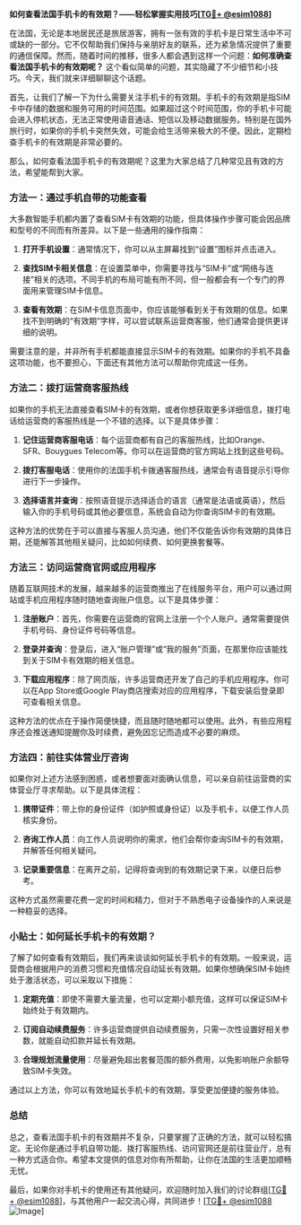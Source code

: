 **如何查看法国手机卡的有效期？——轻松掌握实用技巧[[TG💪+ @esim1088](https://t.me/s/esim1088)]**

在法国，无论是本地居民还是旅居游客，拥有一张有效的手机卡是日常生活中不可或缺的一部分。它不仅帮助我们保持与亲朋好友的联系，还为紧急情况提供了重要的通信保障。然而，随着时间的推移，很多人都会遇到这样一个问题：**如何准确查看法国手机卡的有效期呢？** 这个看似简单的问题，其实隐藏了不少细节和小技巧。今天，我们就来详细聊聊这个话题。

首先，让我们了解一下为什么需要关注手机卡的有效期。手机卡的有效期是指SIM卡中存储的数据和服务可用的时间范围。如果超过这个时间范围，你的手机卡可能会进入停机状态，无法正常使用语音通话、短信以及移动数据服务。特别是在国外旅行时，如果你的手机卡突然失效，可能会给生活带来极大的不便。因此，定期检查手机卡的有效期是非常必要的。

那么，如何查看法国手机卡的有效期呢？这里为大家总结了几种常见且有效的方法，希望能帮到大家。

### 方法一：通过手机自带的功能查看

大多数智能手机都内置了查看SIM卡有效期的功能，但具体操作步骤可能会因品牌和型号的不同而有所差异。以下是一些通用的操作指南：

1. **打开手机设置**：通常情况下，你可以从主屏幕找到“设置”图标并点击进入。
   
2. **查找SIM卡相关信息**：在设置菜单中，你需要寻找与“SIM卡”或“网络与连接”相关的选项。不同手机的布局可能有所不同，但一般都会有一个专门的界面用来管理SIM卡信息。

3. **查看有效期**：在SIM卡信息页面中，你应该能够看到关于有效期的信息。如果找不到明确的“有效期”字样，可以尝试联系运营商客服，他们通常会提供更详细的说明。

需要注意的是，并非所有手机都能直接显示SIM卡的有效期。如果你的手机不具备这项功能，也不要担心，下面还有其他方法可以帮助你完成这一任务。

### 方法二：拨打运营商客服热线

如果你的手机无法直接查看SIM卡的有效期，或者你想获取更多详细信息，拨打电话给运营商的客服热线是一个不错的选择。以下是具体步骤：

1. **记住运营商客服电话**：每个运营商都有自己的客服热线，比如Orange、SFR、Bouygues Telecom等。你可以在运营商的官方网站上找到这些号码。

2. **拨打客服电话**：使用你的法国手机卡拨通客服热线，通常会有语音提示引导你进行下一步操作。

3. **选择语言并查询**：按照语音提示选择适合的语言（通常是法语或英语），然后输入你的手机号码或其他必要信息，系统会自动为你查询SIM卡的有效期。

这种方法的优势在于可以直接与客服人员沟通，他们不仅能告诉你有效期的具体日期，还能解答其他相关疑问，比如如何续费、如何更换套餐等。

### 方法三：访问运营商官网或应用程序

随着互联网技术的发展，越来越多的运营商推出了在线服务平台，用户可以通过网站或手机应用程序随时随地查询账户信息。以下是具体步骤：

1. **注册账户**：首先，你需要在运营商的官网上注册一个个人账户。通常需要提供手机号码、身份证件号码等信息。

2. **登录并查询**：登录后，进入“账户管理”或“我的服务”页面，在那里你应该能找到关于SIM卡有效期的相关信息。

3. **下载应用程序**：除了网页版，许多运营商还开发了自己的手机应用程序。你可以在App Store或Google Play商店搜索对应的应用程序，下载安装后登录即可查看相关信息。

这种方法的优点在于操作简便快捷，而且随时随地都可以使用。此外，有些应用程序还会推送通知提醒你及时续费，避免因忘记而造成不必要的麻烦。

### 方法四：前往实体营业厅咨询

如果你对上述方法感到困惑，或者想要面对面确认信息，可以亲自前往运营商的实体营业厅寻求帮助。以下是具体流程：

1. **携带证件**：带上你的身份证件（如护照或身份证）以及手机卡，以便工作人员核实身份。

2. **咨询工作人员**：向工作人员说明你的需求，他们会帮你查询SIM卡的有效期，并解答任何相关疑问。

3. **记录重要信息**：在离开之前，记得将查询到的有效期记录下来，以便日后参考。

这种方式虽然需要花费一定的时间和精力，但对于不熟悉电子设备操作的人来说是一种稳妥的选择。

### 小贴士：如何延长手机卡的有效期？

了解了如何查看有效期后，我们再来谈谈如何延长手机卡的有效期。一般来说，运营商会根据用户的消费习惯和充值情况自动延长有效期。如果你想确保SIM卡始终处于激活状态，可以采取以下措施：

1. **定期充值**：即使不需要大量流量，也可以定期小额充值，这样可以保证SIM卡始终处于有效期内。

2. **订阅自动续费服务**：许多运营商提供自动续费服务，只需一次性设置好相关参数，就能自动扣款并延长有效期。

3. **合理规划流量使用**：尽量避免超出套餐范围的额外费用，以免影响账户余额导致SIM卡失效。

通过以上方法，你可以有效地延长手机卡的有效期，享受更加便捷的服务体验。

### 总结

总之，查看法国手机卡的有效期并不复杂，只要掌握了正确的方法，就可以轻松搞定。无论你是通过手机自带功能、拨打客服热线、访问官网还是前往营业厅，总有一种方式适合你。希望本文提供的信息对你有所帮助，让你在法国的生活更加顺畅无忧。

最后，如果你对手机卡的使用还有其他疑问，欢迎随时加入我们的讨论群组[[TG💪+ @esim1088](https://t.me/s/esim1088)]，与其他用户一起交流心得，共同进步！[[TG💪+ @esim1088](https://t.me/s/esim1088) ![Image](https://i.postimg.cc/4NQfJmqS/Snipaste-2025-05-13-00-14-12.png)]